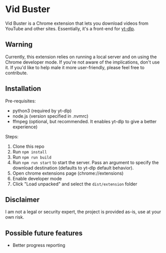 # Vid Buster
Vid Buster is a Chrome extension that lets you download videos from YouTube and other sites.
Essentially, it's a front-end for [yt-dlp](https://github.com/yt-dlp/yt-dlp).

## Warning
Currently, this extension relies on running a local server and on using the Chrome developer mode.
If you're not aware of the implications, don't use it.
If you'd like to help male it more user-friendly, please feel free to contribute.

## Installation
Pre-requisites:
- python3 (required by yt-dlp)
- node.js (version specified in .nvmrc)
- ffmpeg (optional, but recommended. It enables yt-dlp to give a better experience)

Steps:
1. Clone this repo
2. Run `npm install`
3. Run `npm run build`
4. Run `npm run start` to start the server. Pass an argument to specify the download destination (defaults to yt-dlp default behavior).
5. Open chrome extensions page (chrome://extensions)
6. Enable developer mode
7. Click "Load unpacked" and select the `dist/extension` folder

## Disclaimer
I am not a legal or security expert, the project is provided as-is, use at your own risk.

## Possible future features
- Better progress reporting

